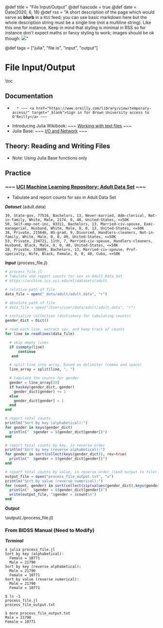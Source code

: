@def title = "File Input/Output"
@def hascode = true
@def date = Date(2020, 6, 18)
@def rss = "A short description of the page which would serve as **blurb** in a `RSS` feed; you can use basic markdown here but the whole description string must be a single line (not a multiline string). Like this one for instance. Keep in mind that styling is minimal in RSS so for instance don't expect maths or fancy styling to work; images should be ok though: ![](https://upload.wikimedia.org/wikipedia/en/3/32/Rick_and_Morty_opening_credits.jpeg)"

@def tags = ["julia", "file io", "input", "output"]

# File Input/Output

\toc

## Documentation
* ~~~ <a href="https://www.oreilly.com/library/view/julia-10-programming/9781788999090/" target="_blank">Julia 1.0 Programming:</a> ~~~ Chapter 8 (I/O, Networking, and Parallel Computing)
    * ~~~ <a href="https://www.oreilly.com/library/view/temporary-access/" target="_blank">Sign in for Brown University access to O'Reilly</a> ~~~  
* Introducing Julia Wikibook: ~~~ <a href="https://en.wikibooks.org/wiki/Introducing_Julia/Working_with_text_files" target="_blank">Working with text files</a> ~~~
* Julia Base: ~~~ <a href="https://docs.julialang.org/en/v1/base/io-network/#Base.readline" target="_blank">I/O and Network</a> ~~~ 

## Theory: Reading and Writing Files

* Note: Using Julia Base functions only

## Practice

### ~~~ <a href="https://archive.ics.uci.edu/ml/datasets/adult" target="_blank"> UCI Machine Learning Repository: Adult Data Set</a> ~~~ 

* Tabulate and report counts for sex in Adult Data Set



**_Dataset_** (adult.data)

```plaintext
39, State-gov, 77516, Bachelors, 13, Never-married, Adm-clerical, Not-in-family, White, Male, 2174, 0, 40, United-States, <=50K
50, Self-emp-not-inc, 83311, Bachelors, 13, Married-civ-spouse, Exec-managerial, Husband, White, Male, 0, 0, 13, United-States, <=50K
38, Private, 215646, HS-grad, 9, Divorced, Handlers-cleaners, Not-in-family, White, Male, 0, 0, 40, United-States, <=50K
53, Private, 234721, 11th, 7, Married-civ-spouse, Handlers-cleaners, Husband, Black, Male, 0, 0, 40, United-States, <=50K
28, Private, 338409, Bachelors, 13, Married-civ-spouse, Prof-specialty, Wife, Black, Female, 0, 0, 40, Cuba, <=50K
```

**_Input_** (process_file.jl)

```julia:./process_file.jl
# process_file.jl
# Tabulate and report counts for sex in Adult Data Set
# https://archive.ics.uci.edu/ml/datasets/adult

# relative path of file
data_file = open("_data/adult/adult.data", "r")

# absolute path of file
# data_file = open("/Users/user/data/adult/adult.data", "r")

# initialize collection (dictionary for tabulating counts)
gender_dict = Dict()

# read each line, extract sex, and keep track of counts
for line in readlines(data_file)

  # skip empty lines
  if isempty(line)
      continue
   end

  # split line into array, based on delimiter (comma and space)
  line_array = split(line, ", ")

  # tabulate the counts for gender
  gender = line_array[10]
  if haskey(gender_dict, gender)
    gender_dict[gender] += 1
  else
    gender_dict[gender] = 1
  end
end

# report total counts
println("Sort by key (alphabetical):")
for gender in keys(gender_dict)
  println("  $gender = $(gender_dict[gender])")
end

# report total counts by key, in reverse order
println("Sort by key (reverse alphabetical):")
for gender in sort(collect(keys(gender_dict)), rev=true)
  println("  $gender = $(gender_dict[gender])")
end

# report total counts by value, in reverse order (send output to file)
output_file = open("process_file_output.txt", "w")
println("Sort by value (reverse numerical):")
for (count, gender) in sort(collect(zip(values(gender_dict),keys(gender_dict))), rev=true)
  println("  $gender = $(gender_dict[gender])")
  write(output_file, "$gender = $count\n")
end
```

**_Output_**

\output{./process_file.jl}


### From BIDSS Manual (Need to Modify)

**_Terminal_**

```plaintext
$ julia process_file.jl
Sort by key (alphabetical):
  Female = 10771
  Male = 21790
Sort by key (reverse alphabetical):
  Male = 21790
  Female = 10771
Sort by value (reverse numerical):
  Male = 21790
  Female = 10771

$ ls -1
process_file.jl
process_file_output.txt

$ more process_file_output.txt
Male = 21790
Female = 10771
```